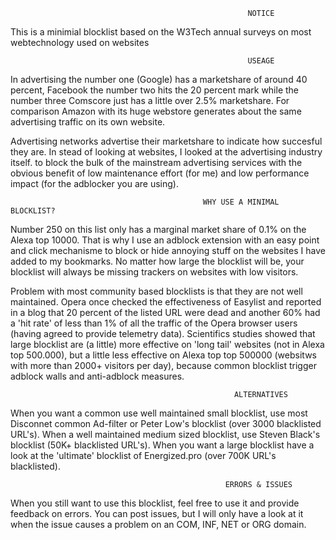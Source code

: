                                                          NOTICE
This is a minimial blocklist based on the W3Tech annual surveys on most webtechnology used on websites

                                                         USEAGE
In advertising the number one (Google) has a marketshare of around 40 percent, Facebook the number two hits the 20 percent mark
while the number three Comscore just has a little over 2.5% marketshare. For comparison Amazon with its huge webstore generates
about the same advertising traffic on its own website. 

Advertising networks advertise their marketshare to indicate how succesful they are. In stead of looking at websites, I looked at the 
advertising industry itself. to block the bulk of the mainstream advertising services with the obvious benefit of low maintenance effort 
(for me) and low performance impact (for the adblocker you are using).

                                               WHY USE A MINIMAL BLOCKLIST?
Number 250 on this list only has a marginal market share of 0.1% on the Alexa top 10000. That is why I use an adblock extension with an
easy point and click mechanisme to block or hide annoying stuff on the websites I have added to my bookmarks. No matter how large the 
blocklist will be, your blocklist will always be missing trackers on websites with low visitors.

Problem with most community based blocklists is that they are not well maintained. Opera once checked the effectiveness of Easylist and
reported in a blog that 20 percent of the listed URL were dead and another 60% had a 'hit rate' of less than 1% of all the traffic
of the Opera browser users (having agreed to provide telemetry data). Scientifics studies showed that large blocklist are (a little)
more effective on 'long tail' websites (not in Alexa top 500.000), but a little less effective on Alexa top top 500000 (websitws with
more than 2000+ visitors per day), because common blocklist trigger adblock walls and anti-adblock measures.

                                                      ALTERNATIVES
When you want a common use well maintained small blocklist, use most Disconnet common Ad-filter or Peter Low's blocklist (over 3000
blacklisted URL's). When a well maintained medium sized blocklist, use Steven Black's blocklist (50K+ blacklisted URL's). When you 
want a large blocklist have a look at the 'ultimate' blocklist of Energized.pro (over 700K URL's blacklisted).

                                                    ERRORS & ISSUES
When you still want to use this blocklist, feel free to use it and provide feedback on errors. You can post issues, but I will only have 
a look at it when the issue causes a problem on an COM, INF, NET or ORG domain.
